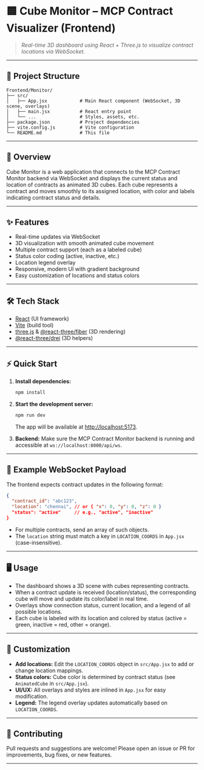 # 🟦 Cube Monitor – MCP Contract Visualizer (Frontend)

> _Real-time 3D dashboard using React + Three.js to visualize contract locations via WebSocket._

---

## 📁 Project Structure

```
Frontend/Monitor/
├── src/
│   ├── App.jsx            # Main React component (WebSocket, 3D scene, overlays)
│   ├── main.jsx           # React entry point
│   └── ...                # Styles, assets, etc.
├── package.json           # Project dependencies
├── vite.config.js         # Vite configuration
└── README.md              # This file
```

---

## 🚀 Overview
Cube Monitor is a web application that connects to the MCP Contract Monitor backend via WebSocket and displays the current status and location of contracts as animated 3D cubes. Each cube represents a contract and moves smoothly to its assigned location, with color and labels indicating contract status and details.

---

## ✨ Features
- Real-time updates via WebSocket
- 3D visualization with smooth animated cube movement
- Multiple contract support (each as a labeled cube)
- Status color coding (active, inactive, etc.)
- Location legend overlay
- Responsive, modern UI with gradient background
- Easy customization of locations and status colors

---

## 🛠️ Tech Stack
- [React](https://react.dev/) (UI framework)
- [Vite](https://vitejs.dev/) (build tool)
- [three.js](https://threejs.org/) & [@react-three/fiber](https://docs.pmnd.rs/react-three-fiber/) (3D rendering)
- [@react-three/drei](https://docs.pmnd.rs/drei/) (3D helpers)

---

## ⚡ Quick Start

1. **Install dependencies:**
   ```sh
   npm install
   ```
2. **Start the development server:**
   ```sh
   npm run dev
   ```
   The app will be available at [http://localhost:5173](http://localhost:5173).

3. **Backend:**
   Make sure the MCP Contract Monitor backend is running and accessible at `ws://localhost:8000/api/ws`.

---

## 📡 Example WebSocket Payload

The frontend expects contract updates in the following format:

```json
{
  "contract_id": "abc123",
  "location": "chennai", // or { "x": 0, "y": 0, "z": 0 }
  "status": "active"     // e.g., "active", "inactive"
}
```
- For multiple contracts, send an array of such objects.
- The `location` string must match a key in `LOCATION_COORDS` in `App.jsx` (case-insensitive).

---

## 🖥️ Usage
- The dashboard shows a 3D scene with cubes representing contracts.
- When a contract update is received (location/status), the corresponding cube will move and update its color/label in real time.
- Overlays show connection status, current location, and a legend of all possible locations.
- Each cube is labeled with its location and colored by status (active = green, inactive = red, other = orange).

---

## 🧩 Customization
- **Add locations:** Edit the `LOCATION_COORDS` object in `src/App.jsx` to add or change location mappings.
- **Status colors:** Cube color is determined by contract status (see `AnimatedCube` in `src/App.jsx`).
- **UI/UX:** All overlays and styles are inlined in `App.jsx` for easy modification.
- **Legend:** The legend overlay updates automatically based on `LOCATION_COORDS`.

---

## 🤝 Contributing
Pull requests and suggestions are welcome! Please open an issue or PR for improvements, bug fixes, or new features.

---

